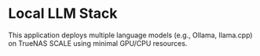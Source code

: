 # Local LLM Stack

This application deploys multiple language models (e.g., Ollama, llama.cpp) on TrueNAS SCALE using minimal GPU/CPU resources.
